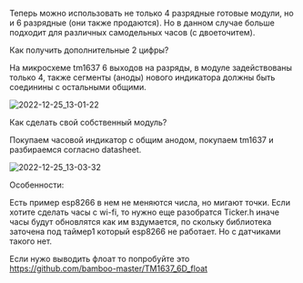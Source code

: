 Теперь можно использовать не только 4 разрядные готовые модули, но и 6 разрядные (они также продаются). Но в данном случае больше подходит для различных самодельных часов (с двоеточитем).

Как получить дополнительные 2 цифры?

На микросхеме tm1637 6 выходов на разряды, в модуле задействованы только 4, также сегменты (аноды) нового индикатора должны быть соединины с остальными общими. 


![2022-12-25_13-01-22](https://user-images.githubusercontent.com/81521477/209463923-76b26f25-d92f-4432-aa68-b6b4d74f403f.png)


Как сделать свой собственный модуль?

Покупаем часовой индикатор с общим анодом, покупаем tm1637 и разбираемся согласно datasheet.

![2022-12-25_13-03-32](https://user-images.githubusercontent.com/81521477/209464051-f042b0d3-ae64-43eb-b0d4-d7bc29f3e2e8.png)

Особенности:

Есть пример esp8266 в нем не меняются числа, но мигают точки. Если хотите сделать часы с wi-fi, то нужно еще разобратся Ticker.h иначе часы будут обновлятся как им вздумается, по скольку библиотека заточена под таймер1 который esp8266 не работает. Но с датчиками такого нет.

Если нужо выводить флоат то попробуйте это https://github.com/bamboo-master/TM1637_6D_float
